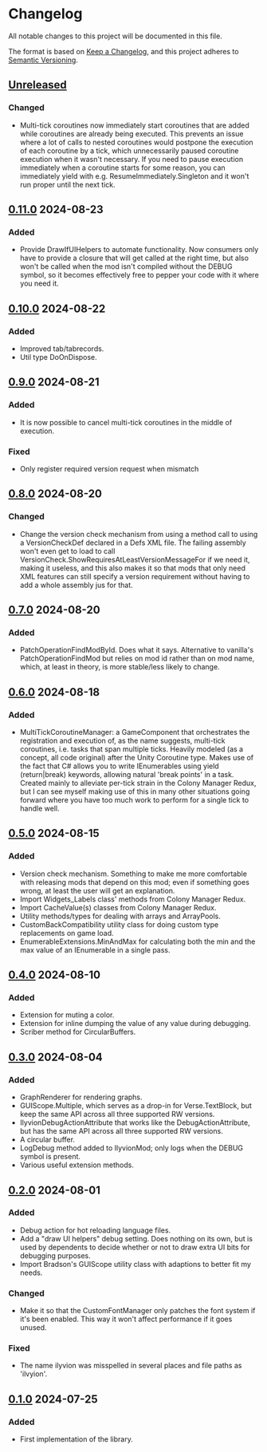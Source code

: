 # Changelog

All notable changes to this project will be documented in this file.

The format is based on [Keep a Changelog](https://keepachangelog.com/en/1.0.0/),
and this project adheres to [Semantic Versioning](https://semver.org/spec/v2.0.0.html).

## [Unreleased]

### Changed

-   Multi-tick coroutines now immediately start coroutines that are added while coroutines are already being executed. This prevents an issue where a lot of calls to nested coroutines would postpone the execution of each coroutine by a tick, which unnecessarily paused coroutine execution when it wasn't necessary. If you need to pause execution immediately when a coroutine starts for some reason, you can immediately yield with e.g. ResumeImmediately.Singleton and it won't run proper until the next tick.

## [0.11.0] 2024-08-23

### Added

-   Provide DrawIfUIHelpers to automate functionality. Now consumers only have to provide a closure that will get called at the right time, but also won't be called when the mod isn't compiled without the DEBUG symbol, so it becomes effectively free to pepper your code with it where you need it.

## [0.10.0] 2024-08-22

### Added

-   Improved tab/tabrecords.
-   Util type DoOnDispose.

## [0.9.0] 2024-08-21

### Added

-   It is now possible to cancel multi-tick coroutines in the middle of execution.

### Fixed

-   Only register required version request when mismatch

## [0.8.0] 2024-08-20

### Changed

-   Change the version check mechanism from using a method call to using a VersionCheckDef declared in a Defs XML file. The failing assembly won't even get to load to call VersionCheck.ShowRequiresAtLeastVersionMessageFor if we need it, making it useless, and this also makes it so that mods that only need XML features can still specify a version requirement without having to add a whole assembly jus for that.

## [0.7.0] 2024-08-20

### Added

-   PatchOperationFindModById. Does what it says. Alternative to vanilla's PatchOperationFindMod but relies on mod id rather than on mod name, which, at least in theory, is more stable/less likely to change.

## [0.6.0] 2024-08-18

### Added

-   MultiTickCoroutineManager: a GameComponent that orchestrates the registration and execution of, as the name suggests, multi-tick coroutines, i.e. tasks that span multiple ticks. Heavily modeled (as a concept, all code original) after the Unity Coroutine type. Makes use of the fact that C# allows you to write IEnumerables using yield (return|break) keywords, allowing natural 'break points' in a task. Created mainly to alleviate per-tick strain in the Colony Manager Redux, but I can see myself making use of this in many other situations going forward where you have too much work to perform for a single tick to handle well.

## [0.5.0] 2024-08-15

### Added

-   Version check mechanism. Something to make me more comfortable with releasing mods that depend on this mod; even if something goes wrong, at least the user will get an explanation.
-   Import Widgets_Labels class' methods from Colony Manager Redux.
-   Import CacheValue(s) classes from Colony Manager Redux.
-   Utility methods/types for dealing with arrays and ArrayPools.
-   CustomBackCompatibility utility class for doing custom type replacements on game load.
-   EnumerableExtensions.MinAndMax for calculating both the min and the max value of an IEnumerable in a single pass.

## [0.4.0] 2024-08-10

### Added

-   Extension for muting a color.
-   Extension for inline dumping the value of any value during debugging.
-   Scriber method for CircularBuffers.

## [0.3.0] 2024-08-04

### Added

-   GraphRenderer for rendering graphs.
-   GUIScope.Multiple, which serves as a drop-in for Verse.TextBlock, but keep the same API across all three supported RW versions.
-   IlyvionDebugActionAttribute that works like the DebugActionAttribute, but has the same API across all three supported RW versions.
-   A circular buffer.
-   LogDebug method added to IlyvionMod; only logs when the DEBUG symbol is present.
-   Various useful extension methods.

## [0.2.0] 2024-08-01

### Added

-   Debug action for hot reloading language files.
-   Add a "draw UI helpers" debug setting. Does nothing on its own, but is used by dependents to decide whether or not to draw extra UI bits for debugging purposes.
-   Import Bradson's GUIScope utility class with adaptions to better fit my needs.

### Changed

-   Make it so that the CustomFontManager only patches the font system if it's been enabled. This way it won't affect performance if it goes unused.

### Fixed

-   The name ilyvion was misspelled in several places and file paths as 'ilvyion'.

## [0.1.0] 2024-07-25

### Added

-   First implementation of the library.

[Unreleased]: https://github.com/ilyvion/ilyvion-laboratory/compare/v0.11.0...HEAD
[0.11.0]: https://github.com/ilyvion/ilyvion-laboratory/compare/v0.10.0...v0.11.0
[0.10.0]: https://github.com/ilyvion/ilyvion-laboratory/compare/v0.9.0...v0.10.0
[0.9.0]: https://github.com/ilyvion/ilyvion-laboratory/compare/v0.8.0...v0.9.0
[0.8.0]: https://github.com/ilyvion/ilyvion-laboratory/compare/v0.7.0...v0.8.0
[0.7.0]: https://github.com/ilyvion/ilyvion-laboratory/compare/v0.6.0...v0.7.0
[0.6.0]: https://github.com/ilyvion/ilyvion-laboratory/compare/v0.5.0...v0.6.0
[0.5.0]: https://github.com/ilyvion/ilyvion-laboratory/compare/v0.4.0...v0.5.0
[0.4.0]: https://github.com/ilyvion/ilyvion-laboratory/compare/v0.3.0...v0.4.0
[0.3.0]: https://github.com/ilyvion/ilyvion-laboratory/compare/v0.2.0...v0.3.0
[0.2.0]: https://github.com/ilyvion/ilyvion-laboratory/compare/v0.1.0...v0.2.0
[0.1.0]: https://github.com/ilyvion/ilyvion-laboratory/releases/tag/v0.1.0
